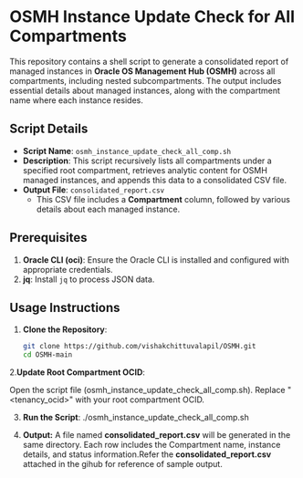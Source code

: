 # OSMH Instance Update Check for All Compartments

This repository contains a shell script to generate a consolidated report of managed instances in **Oracle OS Management Hub (OSMH)** across all compartments, including nested subcompartments. The output includes essential details about managed instances, along with the compartment name where each instance resides.

## Script Details

- **Script Name**: `osmh_instance_update_check_all_comp.sh`
- **Description**: This script recursively lists all compartments under a specified root compartment, retrieves analytic content for OSMH managed instances, and appends this data to a consolidated CSV file.
- **Output File**: `consolidated_report.csv`
  - This CSV file includes a **Compartment** column, followed by various details about each managed instance.

## Prerequisites

1. **Oracle CLI (oci)**: Ensure the Oracle CLI is installed and configured with appropriate credentials.
2. **jq**: Install `jq` to process JSON data.

## Usage Instructions

1. **Clone the Repository**:
   ```bash
   git clone https://github.com/vishakchittuvalapil/OSMH.git
   cd OSMH-main

2.**Update Root Compartment OCID**:

Open the script file (osmh_instance_update_check_all_comp.sh).
Replace "<tenancy_ocid>" with your root compartment OCID.

3. **Run the Script**:
   ./osmh_instance_update_check_all_comp.sh

4. **Output:**
   A file named **consolidated_report.csv** will be generated in the same directory.
   Each row includes the Compartment name, instance details, and status information.Refer the **consolidated_report.csv** attached in the gihub for reference of sample output.
